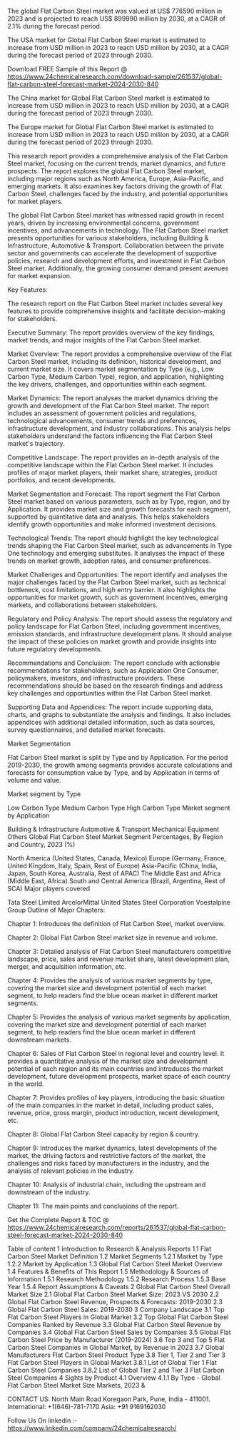 The global Flat Carbon Steel market was valued at US$ 776590 million in 2023 and is projected to reach US$ 899990 million by 2030, at a CAGR of 2.1% during the forecast period.

The USA market for Global Flat Carbon Steel  market is estimated to increase from USD million in 2023 to reach USD million by 2030, at a CAGR during the forecast period of 2023 through 2030.

Download FREE Sample of this Report @ https://www.24chemicalresearch.com/download-sample/261537/global-flat-carbon-steel-forecast-market-2024-2030-840

The China market for Global Flat Carbon Steel  market is estimated to increase from USD million in 2023 to reach USD million by 2030, at a CAGR during the forecast period of 2023 through 2030.

The Europe market for Global Flat Carbon Steel  market is estimated to increase from USD million in 2023 to reach USD million by 2030, at a CAGR during the forecast period of 2023 through 2030.

This research report provides a comprehensive analysis of the Flat Carbon Steel market, focusing on the current trends, market dynamics, and future prospects. The report explores the global Flat Carbon Steel market, including major regions such as North America, Europe, Asia-Pacific, and emerging markets. It also examines key factors driving the growth of Flat Carbon Steel, challenges faced by the industry, and potential opportunities for market players.

The global Flat Carbon Steel market has witnessed rapid growth in recent years, driven by increasing environmental concerns, government incentives, and advancements in technology. The Flat Carbon Steel market presents opportunities for various stakeholders, including Building & Infrastructure, Automotive & Transport. Collaboration between the private sector and governments can accelerate the development of supportive policies, research and development efforts, and investment in Flat Carbon Steel market. Additionally, the growing consumer demand present avenues for market expansion.

Key Features:

The research report on the Flat Carbon Steel market includes several key features to provide comprehensive insights and facilitate decision-making for stakeholders.

Executive Summary: The report provides overview of the key findings, market trends, and major insights of the Flat Carbon Steel market.

Market Overview: The report provides a comprehensive overview of the Flat Carbon Steel market, including its definition, historical development, and current market size. It covers market segmentation by Type (e.g., Low Carbon Type, Medium Carbon Type), region, and application, highlighting the key drivers, challenges, and opportunities within each segment.

Market Dynamics: The report analyses the market dynamics driving the growth and development of the Flat Carbon Steel market. The report includes an assessment of government policies and regulations, technological advancements, consumer trends and preferences, infrastructure development, and industry collaborations. This analysis helps stakeholders understand the factors influencing the Flat Carbon Steel market's trajectory.

Competitive Landscape: The report provides an in-depth analysis of the competitive landscape within the Flat Carbon Steel market. It includes profiles of major market players, their market share, strategies, product portfolios, and recent developments.

Market Segmentation and Forecast: The report segment the Flat Carbon Steel market based on various parameters, such as by Type, region, and by Application. It provides market size and growth forecasts for each segment, supported by quantitative data and analysis. This helps stakeholders identify growth opportunities and make informed investment decisions.

Technological Trends: The report should highlight the key technological trends shaping the Flat Carbon Steel market, such as advancements in Type One technology and emerging substitutes. It analyses the impact of these trends on market growth, adoption rates, and consumer preferences.

Market Challenges and Opportunities: The report identify and analyses the major challenges faced by the Flat Carbon Steel market, such as technical bottleneck, cost limitations, and high entry barrier. It also highlights the opportunities for market growth, such as government incentives, emerging markets, and collaborations between stakeholders.

Regulatory and Policy Analysis: The report should assess the regulatory and policy landscape for Flat Carbon Steel, including government incentives, emission standards, and infrastructure development plans. It should analyse the impact of these policies on market growth and provide insights into future regulatory developments.

Recommendations and Conclusion: The report conclude with actionable recommendations for stakeholders, such as Application One Consumer, policymakers, investors, and infrastructure providers. These recommendations should be based on the research findings and address key challenges and opportunities within the Flat Carbon Steel market.

Supporting Data and Appendices: The report include supporting data, charts, and graphs to substantiate the analysis and findings. It also includes appendices with additional detailed information, such as data sources, survey questionnaires, and detailed market forecasts.

Market Segmentation

Flat Carbon Steel market is split by Type and by Application. For the period 2019-2030, the growth among segments provides accurate calculations and forecasts for consumption value by Type, and by Application in terms of volume and value.

Market segment by Type

Low Carbon Type
Medium Carbon Type
High Carbon Type
Market segment by Application

Building & Infrastructure
Automotive & Transport
Mechanical Equipment
Others
Global Flat Carbon Steel Market Segment Percentages, By Region and Country, 2023 (%)

North America (United States, Canada, Mexico)
Europe (Germany, France, United Kingdom, Italy, Spain, Rest of Europe)
Asia-Pacific (China, India, Japan, South Korea, Australia, Rest of APAC)
The Middle East and Africa (Middle East, Africa)
South and Central America (Brazil, Argentina, Rest of SCA)
Major players covered

Tata Steel Limited
ArcelorMittal
United States Steel Corporation
Voestalpine Group
Outline of Major Chapters:

Chapter 1: Introduces the definition of Flat Carbon Steel, market overview.

Chapter 2: Global Flat Carbon Steel market size in revenue and volume.

Chapter 3: Detailed analysis of Flat Carbon Steel manufacturers competitive landscape, price, sales and revenue market share, latest development plan, merger, and acquisition information, etc.

Chapter 4: Provides the analysis of various market segments by type, covering the market size and development potential of each market segment, to help readers find the blue ocean market in different market segments.

Chapter 5: Provides the analysis of various market segments by application, covering the market size and development potential of each market segment, to help readers find the blue ocean market in different downstream markets.

Chapter 6: Sales of Flat Carbon Steel in regional level and country level. It provides a quantitative analysis of the market size and development potential of each region and its main countries and introduces the market development, future development prospects, market space of each country in the world.

Chapter 7: Provides profiles of key players, introducing the basic situation of the main companies in the market in detail, including product sales, revenue, price, gross margin, product introduction, recent development, etc.

Chapter 8: Global Flat Carbon Steel capacity by region & country.

Chapter 9: Introduces the market dynamics, latest developments of the market, the driving factors and restrictive factors of the market, the challenges and risks faced by manufacturers in the industry, and the analysis of relevant policies in the industry.

Chapter 10: Analysis of industrial chain, including the upstream and downstream of the industry.

Chapter 11: The main points and conclusions of the report.

Get the Complete Report & TOC @ https://www.24chemicalresearch.com/reports/261537/global-flat-carbon-steel-forecast-market-2024-2030-840

Table of content
1 Introduction to Research & Analysis Reports
1.1 Flat Carbon Steel Market Definition
1.2 Market Segments
1.2.1 Market by Type
1.2.2 Market by Application
1.3 Global Flat Carbon Steel Market Overview
1.4 Features & Benefits of This Report
1.5 Methodology & Sources of Information
1.5.1 Research Methodology
1.5.2 Research Process
1.5.3 Base Year
1.5.4 Report Assumptions & Caveats
2 Global Flat Carbon Steel Overall Market Size
2.1 Global Flat Carbon Steel Market Size: 2023 VS 2030
2.2 Global Flat Carbon Steel Revenue, Prospects & Forecasts: 2019-2030
2.3 Global Flat Carbon Steel Sales: 2019-2030
3 Company Landscape
3.1 Top Flat Carbon Steel Players in Global Market
3.2 Top Global Flat Carbon Steel Companies Ranked by Revenue
3.3 Global Flat Carbon Steel Revenue by Companies
3.4 Global Flat Carbon Steel Sales by Companies
3.5 Global Flat Carbon Steel Price by Manufacturer (2019-2024)
3.6 Top 3 and Top 5 Flat Carbon Steel Companies in Global Market, by Revenue in 2023
3.7 Global Manufacturers Flat Carbon Steel Product Type
3.8 Tier 1, Tier 2 and Tier 3 Flat Carbon Steel Players in Global Market
3.8.1 List of Global Tier 1 Flat Carbon Steel Companies
3.8.2 List of Global Tier 2 and Tier 3 Flat Carbon Steel Companies
4 Sights by Product
4.1 Overview
4.1.1 By Type - Global Flat Carbon Steel Market Size Markets, 2023 &

CONTACT US:
North Main Road Koregaon Park, Pune, India - 411001.
International: +1(646)-781-7170
Asia: +91 9169162030

Follow Us On linkedin :- https://www.linkedin.com/company/24chemicalresearch/
